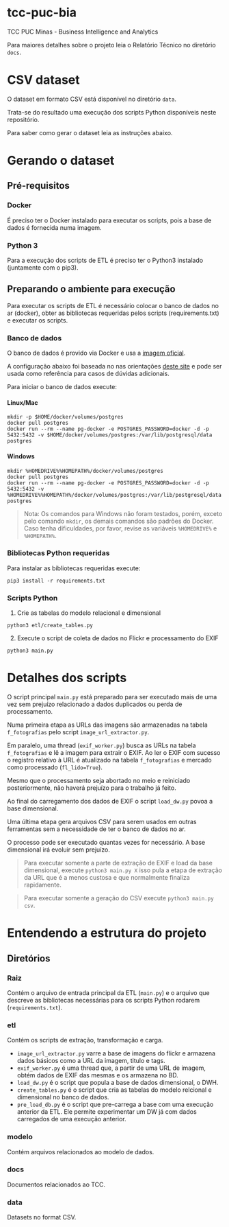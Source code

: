 # tcc-puc-bia
TCC PUC Minas - Business Intelligence and Analytics

Para maiores detalhes sobre o projeto leia o Relatório Técnico no diretório `docs`.

# CSV dataset

O dataset em formato CSV está disponível no diretório `data`.

Trata-se do resultado uma execução dos scripts Python disponíveis neste repositório.

Para saber como gerar o dataset leia as instruções abaixo.

# Gerando o dataset

## Pré-requisitos

### Docker

É preciso ter o Docker instalado para executar os scripts, pois a base de dados é fornecida numa imagem.

### Python 3

Para a execução dos scripts de ETL é preciso ter o Python3 instalado (juntamente com o pip3).

## Preparando o ambiente para execução

Para executar os scripts de ETL é necessário colocar o banco de dados no ar (docker), obter as bibliotecas requeridas
pelos scripts (requirements.txt) e executar os scripts.

### Banco de dados

O banco de dados é provido via Docker e usa a [imagem oficial](https://hub.docker.com/_/postgres).

A configuração abaixo foi baseada no nas orientações [deste site](https://hackernoon.com/dont-install-postgres-docker-pull-postgres-bee20e200198) e pode ser usada como referência para casos de dúvidas adicionais.

Para iniciar o banco de dados execute:

#### Linux/Mac

```
mkdir -p $HOME/docker/volumes/postgres
docker pull postgres
docker run --rm --name pg-docker -e POSTGRES_PASSWORD=docker -d -p 5432:5432 -v $HOME/docker/volumes/postgres:/var/lib/postgresql/data postgres
```

#### Windows

```
mkdir %HOMEDRIVE%%HOMEPATH%/docker/volumes/postgres
docker pull postgres
docker run --rm --name pg-docker -e POSTGRES_PASSWORD=docker -d -p 5432:5432 -v %HOMEDRIVE%%HOMEPATH%/docker/volumes/postgres:/var/lib/postgresql/data postgres
```

> Nota: Os comandos para Windows não foram testados, porém, exceto pelo comando `mkdir`, os demais comandos são padrões do Docker. Caso tenha dificuldades, por favor, revise as variáveis `%HOMEDRIVE%` e `%HOMEPATH%`.

### Bibliotecas Python requeridas

Para instalar as bibliotecas requeridas execute:

`pip3 install -r requirements.txt`

### Scripts Python

1. Crie as tabelas do modelo relacional e dimensional

`python3 etl/create_tables.py`

2. Execute o script de coleta de dados no Flickr e processamento do EXIF

`python3 main.py`

# Detalhes dos scripts

O script principal `main.py` está preparado para ser executado mais de uma vez sem prejuízo relacionado a dados duplicados ou perda de processamento.

Numa primeira etapa as URLs das imagens são armazenadas na tabela `f_fotografias` pelo script `image_url_extractor.py`.

Em paralelo, uma thread (`exif_worker.py`) busca as URLs na tabela `f_fotografias` e lê a imagem para extrair o EXIF. Ao ler o EXIF com sucesso o registro relativo à URL é atualizado na tabela `f_fotografias` e mercado como processado (`fl_lido=True`).

Mesmo que o processamento seja abortado no meio e reiniciado posteriormente, não haverá prejuízo para o trabalho já feito.

Ao final do carregamento dos dados de EXIF o script `load_dw.py` povoa a base dimensional.

Uma última etapa gera arquivos CSV para serem usados em outras ferramentas sem a necessidade de ter o banco de dados no ar.

O processo pode ser executado quantas vezes for necessário. A base dimensional irá evoluir sem prejuízo.

> Para executar somente a parte de extração de EXIF e load da base dimensional, execute `python3 main.py X` isso pula a etapa
de extração da URL que é a menos custosa e que normalmente finaliza rapidamente.

> Para executar somente a geração do CSV execute `python3 main.py csv`.

# Entendendo a estrutura do projeto

## Diretórios

### Raiz

Contém o arquivo de entrada principal da ETL (`main.py`) e o arquivo que descreve as bibliotecas
necessárias para os scripts Python rodarem (`requirements.txt`).

### etl

Contém os scripts de extração, transformação e carga.

* `image_url_extractor.py` varre a base de imagens do flickr e armazena dados básicos como a URL da imagem, titulo e tags.
* `exif_worker.py` é uma thread que, a partir de uma URL de imagem, obtém dados de EXIF das mesmas e os armazena no BD.
* `load_dw.py` é o script que popula a base de dados dimensional, o DWH.
* `create_tables.py` é o script que cria as tabelas do modelo relcional e dimensional no banco de dados.
* `pre_load_db.py` é o script que pre-carrega a base com uma execução anterior da ETL. Ele permite experimentar um DW já
com dados carregados de uma execução anterior.

### modelo

Contém arquivos relacionados ao modelo de dados.

### docs

Documentos relacionados ao TCC.

### data

Datasets no format CSV.
